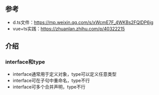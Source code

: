 ## 参考
- d.ts文件：https://mp.weixin.qq.com/s/xWcmE7F_4WKBs2FQlDP6jg
- vue+ts实践：https://zhuanlan.zhihu.com/p/40322215

## 介绍

### interface和type
* interface通常用于定义对象，type可以定义任意类型
* interface可在子句中重命名，type不行
* interface可多个合并声明，type不行